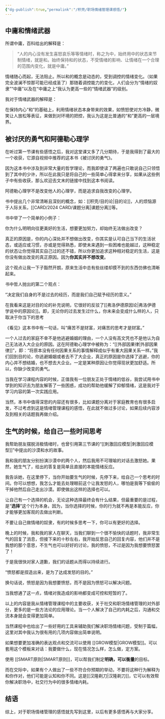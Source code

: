 ```yaml
---
{"dg-publish":true,"permalink":"/积壳/职场情绪管理课感悟/"}
---
```


## 中庸和情绪武器

所谓中庸，百科给出的解释是：

> “人的内心没有发生喜怒哀乐等等情绪时，称之为中，始终用中的状态来节制情绪，就是和。始终保持和的状态，不受情绪的影响、让情绪在一个合理的范围内变化，就是中庸。”

情绪随心而起，无法阻止。所以和的概念是动态的，受到调控的情绪变化。（如果完全波澜不惊那可能已经成圣了）那随着调控能力的变化，人们会分为“情绪的奴隶”“中庸”以及在“中庸之上”我认为更高一些的“情绪武器”的级别。

我对于情绪武器的解释是：

在保持内心“和”的基础上，利用情绪状态本身带来的效果，如愤怒使对方冷静，微笑让人放松等表征，来做到对环境的把控，我认为这是比普通的“和”更高的一层境界。

## 被讨厌的勇气和阿德勒心理学

在听过第一节课有些感悟之后，我对这堂课又多了几分期待，于是我得到了最大的一个收获，它源自视频中推荐的这本书《被讨厌的勇气》。

因为这本书中涉及到非常大量的哲学理论，而我即使读了两遍也只敢说自己只领悟到了其中的少许，所以在此我只是将自己的一些简单心得拿来分享，如果从这些例子中有些收获，那么欢迎去文末的链接中找到这本书阅读。

阿德勒心理学不是改变他人的心理学，而是追求自我改变的心理学。

书中提出几个非常清晰且深刻的概念，如：[[积壳/目的论\|目的论]]，人的烦恼源于人际关系，[[CARD/2024 CARD/课题分离\|课题分离]]等。

书中举了一个简单的小例子：

你为什么明明向往更美好的生活，想要更加努力，却始终无法做出改变？

真正的原因是，你的内心深处并不想做出改变，你其实是认可自己当下的生活状态，或适应或习惯，亦或是觉得熟悉，即使未来遇到一些困难也能越过，这种稳定的状态让你觉得其实自己过的还不错，所以你更加追求这种相对稳定的生活，这是你没有做出改变的真正原因。因为**你其实并不想改变**。

这个观点让我一下子豁然开朗，原来生活中总有些丝缕却摸不到的东西仿佛也清晰起来。

书中哲人抛出的第二个观点：

<span class="cloze-span">“决定我们自身的不是过去的经历，而是我们自己赋予经历的意义。”</span>

在我看来这是对目的论的补充说明，它很好的反驳了[[弗洛伊德原因论\|弗洛伊德学说中的原因论]]。即，无论你的过去发生过什么，你未来会变成什么样的人，只取决于你当下的思考

《看见》这本书中有一句话，叫“痛苦不是财富，对痛苦的思考才是财富。”

一个人过去的家庭不幸不是他逃避婚姻的理由，一个人没有高文凭也不是他认为自己无法进入大企业的原因。这在阿德勒心理学中被称为：“[[外部因果律\|外部因果律]]”，即：“将原本没有任何因果关系的事情解释成似乎有重大因果关系一样。”我们回到目的论，你逃避婚姻或者去不了大企业，真正的原因是你选择了逃避，你的内心并不想结婚，也不想去大企业。一定是某种原因让你觉得现状更加舒适。所以，你缺少改变的勇气。

当我在学习课程内容的时候，正值我有一位朋友正处于情绪的低谷，我尝试用书中学到的知识去为朋友解答了一些困惑，成功的帮助他缓解了抑郁情绪，这是我对于学习内容的第一次实践应用。

当然，本书中值得深思的内容还有很多，比如课题分离对于家庭教育也有很多启发，不过考虑到这是情绪管理课程的感悟，在此就不做过多讨论，如果后续内容涉及到相关的话题我再做介绍。

## 生气的时候，给自己一些时间思考

我帮助朋友摆脱消极情绪时，也曾引用第三节课的“[[刺激回应模型\|刺激回应模型]]”中提出的沙漠和水的故事。

我和我的朋友分别扮演沙漠中的两个人，然后我用不可理喻的对话去激怒她。果然，她生气了，给出的答复是简单且直接的本能情绪反应。

我告诉她，在这里停下，当你开始要生气的时候，先停下来，给自己一个思考的时间。你可以想想，我怎么才能去处理眼前这个让我发怒的人，哪怕是我等下偷偷的干掉他然后自己走出沙漠。即使做出这样的选择也可以。

让自己有一个选择的机会，无论这种选择最终会有什么结果，但最重要的是过程，是“**选择**”这个行为本身。因为，当你选择的时候，你的行为就不再是本能反应，你才能够更加客观的去做出判断。

不要让自己做情绪的奴隶，有的时候多思考一下，你可以有更好的选择。

晚上的时候，我和我的家人在聊天，当我们聊到一个很不愉快的话题时，我非常生气的回复了消息，但接下来的十秒左右，我开始反思自己的回复内容，他们并不是我想的那个意思，不生气也可以好好的讨论，我的愤怒，不过是因为我想要愤怒罢了！

于是我很快对家人道歉，我们的话题从而得以持续进行。

<span class="cloze-span">“愤怒都是捏造出来，是为了达成发怒的目的。”</span>

换句话说，愤怒是因为我想要愤怒，而不是因为愤怒可以解决问题。

当我想通了这一点，情绪对我造成的影响都变成可控和短暂的了。

以上的内容是我从情绪管理课程中的主要收获，关于社交和职场情绪管理的对外部分，更多的是一些方法论的应用理论。当一个人解决了自己的内耗之后，沟通和交流本身就会变得更加简单。

当然课程中也给出了一些好用的工具来辅助我们解决职场情绪问题，受制于篇幅，这里对其中我认为很有用的几项内容做出简单说明。

如果想要更加准确的表达观点和交流可以使用 [[GROW模型\|GROW模型]]。可以套用这个模板来对话：我要做什么，现在情况怎么样，怎么做，定方案。

使用 [[SMART原则\|SMART原则]]，可以帮我们制定**明确，可以衡量**的目标。

而在交际中，如果有个人做出了一些不符合你预期的举动，不要将这种行为解释为和你作对，他们可能是认知和你不同。这是[[汉隆剃刀\|汉隆剃刀]]，它可以有效帮你解决职场中，社交行为中的很多情绪内耗。

## 结语

综上，对于职场情绪管理的感悟就先写到这里，以后有更多感悟再与大家分享。

‍
